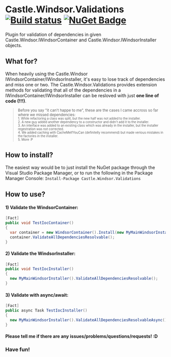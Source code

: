 # Castle.Windsor.Validations [![Build status](https://ci.appveyor.com/api/projects/status/km7el3evvelhtl6f/branch/master?svg=true)](https://ci.appveyor.com/project/OshryHorn/Castle.Windsor.Validations/branch/master) [![NuGet Badge](https://buildstats.info/nuget/Castle.Windsor.Validations)](https://www.nuget.org/packages/Castle.Windsor.Validations/)
Plugin for validation of dependencies in given Castle.Windsor.IWindsorContainer and Castle.Windsor.IWindsorInstaller objects.  

## What for?
When heavily using the Castle.Windsor IWindsorContainer/IWindsorInstaller, it's easy to lose track of dependencies and miss one or two.
The Castle.Windsor.Validations provides extension methods for validating that all of the dependencies in a IWindsorContainer/IWindsorInstaller can be resloved with just **one line of code (!!!)**.
> <sub>Before you say "it can't happe to me", these are the cases I came accross so far where we missed dependencies:  
> <sub> 1. While refactoring a class was split, but the new half was not added to the installer.  
> 2. A new guy added another dependency to a constructor and didn't add it to the installer.  
> 3. An interface was added to an existing class which was already in the installer, but the installer regestration was not corrected.  
> 4. We added caching with CacheMeIfYouCan (definitelly recommend) but made verious mistakes in the factories in the installer.  
> 5. More :P 
  
## How to install?
The easiest way would be to just install the NuGet package through the Visual Studio Package Manager, or to run the following in the Package Manager Console: ```Install-Package Castle.Windsor.Validations```

## How to use?
#### 1) Validate the WindsorContainer:  
```csharp
[Fact]
public void TestIocContainer()
{
  var container = new WindsorContainer().Install(new MyMainWindsorInstaller());
  container.ValidateAllDependenciesResolvable();
}
```  
#### 2) Validate the WindsorInstaller:  
```csharp
[Fact]
public void TestIocInstaller()
{
  new MyMainWindsorInstaller().ValidateAllDependenciesResolvable();
}
```  
#### 3) Validate with async/await:  
```csharp
[Fact]
public async Task TestIocInstaller()
{
  new MyMainWindsorInstaller().ValidateAllDependenciesResolvableAsync().ConfigureAwait(false);
}
```  
  
#### Please tell me if there are any issues/problems/questions/requests! :D

### Have fun! 

